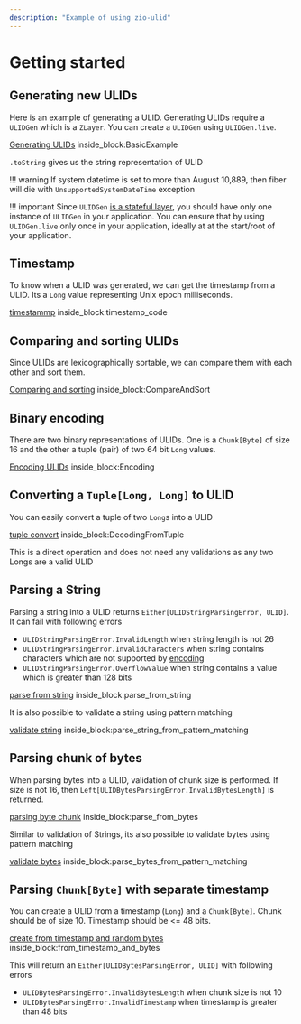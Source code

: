 ```yaml
---
description: "Example of using zio-ulid"
---
```


# Getting started

## Generating new ULIDs

Here is an example of generating a ULID. Generating ULIDs require a `ULIDGen` which is a `ZLayer`. You can create a `ULIDGen` using `ULIDGen.live`.

<!--codeinclude-->
[Generating ULIDs](../../examples/src/main/scala/Examples.scala) inside_block:BasicExample
<!--/codeinclude-->

`.toString` gives us the string representation of ULID

!!! warning
    If system datetime is set to more than August 10,889, then fiber will die with `UnsupportedSystemDateTime` exception

!!! important 
    Since `ULIDGen` [is a stateful layer](generation.md), you should have only one instance of `ULIDGen` in your application. You can ensure that by using `ULIDGen.live` only once in your application, ideally at at the start/root of your application.


## Timestamp

To know when a ULID was generated, we can get the timestamp from a ULID. Its a `Long` value representing Unix epoch milliseconds. 

<!--codeinclude-->
[timestammp](../../examples/src/main/scala/Examples.scala) inside_block:timestamp_code
<!--/codeinclude-->

## Comparing and sorting ULIDs

Since ULIDs are lexicographically sortable, we can compare them with each other and sort them.

<!--codeinclude-->
[Comparing and sorting](../../examples/src/main/scala/Examples.scala) inside_block:CompareAndSort 
<!--/codeinclude-->

## Binary encoding

There are two binary representations of ULIDs. One is a `Chunk[Byte]` of size 16 and the other a tuple (pair) of two 64 bit `Long` values.

<!--codeinclude-->
[Encoding ULIDs](../../examples/src/main/scala/Examples.scala) inside_block:Encoding
<!--/codeinclude-->

## Converting a `Tuple[Long, Long]` to ULID

You can easily convert a tuple of two `Long`s into a ULID

<!--codeinclude-->
[tuple convert](../../examples/src/main/scala/Examples.scala) inside_block:DecodingFromTuple
<!--/codeinclude-->

This is a direct operation and does not need any validations as any two Longs are a valid ULID

## Parsing a String

Parsing a string into a ULID returns `Either[ULIDStringParsingError, ULID]`. It can fail with following errors

- `ULIDStringParsingError.InvalidLength` when string length is not 26
- `ULIDStringParsingError.InvalidCharacters` when string contains characters which are not supported by [encoding](structure-encoding.md)
- `ULIDStringParsingError.OverflowValue` when string contains a value which is greater than 128 bits

<!--codeinclude-->
[parse from string](../../examples/src/main/scala/Examples.scala) inside_block:parse_from_string
<!--/codeinclude--> 

It is also possible to validate a string using pattern matching

<!--codeinclude-->
[validate string](../../examples/src/main/scala/Examples.scala) inside_block:parse_string_from_pattern_matching 
<!--/codeinclude-->

## Parsing chunk of bytes

When parsing bytes into a ULID, validation of chunk size is performed. If size is not 16, then `Left[ULIDBytesParsingError.InvalidBytesLength]` is returned.

 <!--codeinclude-->
[parsing byte chunk](../../examples/src/main/scala/Examples.scala) inside_block:parse_from_bytes
<!--/codeinclude-->

Similar to validation of Strings, its also possible to validate bytes using pattern matching

<!--codeinclude-->
[validate bytes](../../examples/src/main/scala/Examples.scala) inside_block:parse_bytes_from_pattern_matching
<!--/codeinclude-->  

## Parsing `Chunk[Byte]` with separate timestamp

You can create a ULID from a timestamp (`Long`) and a `Chunk[Byte]`. Chunk should be of size 10. Timestamp should be <= 48 bits.

<!--codeinclude-->
[create from timestamp and random bytes](../../examples/src/main/scala/Examples.scala) inside_block:from_timestamp_and_bytes
<!--/codeinclude-->

This will return an `Either[ULIDBytesParsingError, ULID]` with following errors

- `ULIDBytesParsingError.InvalidBytesLength` when chunk size is not 10
- `ULIDBytesParsingError.InvalidTimestamp` when timestamp is greater than 48 bits
